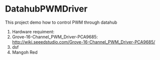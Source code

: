 # DatahubPWMDriver
This project demo how to control PWM through datahub

1. Hardware requiment:
  1. Grove-16-Channel_PWM_Driver-PCA9685: http://wiki.seeedstudio.com/Grove-16-Channel_PWM_Driver-PCA9685/
  2. dsf
  3. Mangoh Red

